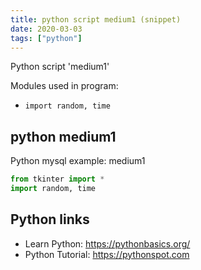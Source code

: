```yaml
---
title: python script medium1 (snippet)
date: 2020-03-03
tags: ["python"]
---
```

Python script 'medium1'


Modules used in program: 
* `import random, time`

## python medium1

Python mysql example: medium1

```python
from tkinter import *
import random, time

```

## Python links

- Learn Python: https://pythonbasics.org/
- Python Tutorial: https://pythonspot.com
